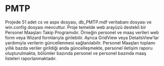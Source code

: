 # PMTP
Projede 51 adet cs ve aspx dosyası, db_PMTP.mdf veritabanı dosyası ve win.config dosyası mevcuttur. Proje temelde web arayüzü destekli bir Personel Maaşları Takip Programıdır.
Örneğin personel ve maaş verileri web form veya Wizard formlarıyla girilebilir.
Ayrıca GridView veya DetailsView’lar yardımıyla verilerin güncellenmesi sağlanılabilir. Personel Maaşları toplamı yıllık bazda veriler girildiği anda güncelleşmekte, personel iletişim raporu oluşturulmakta, bölümler bazında personel ve personel bazında maaş listeleri raporlanmaktadır.
